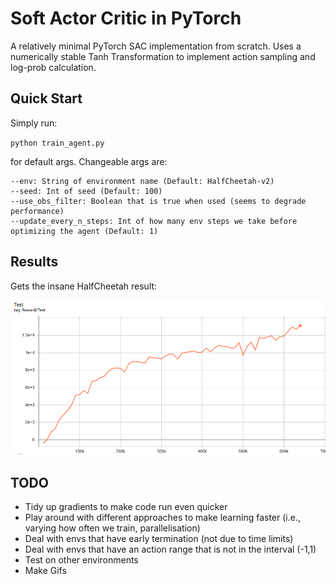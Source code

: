 # Soft Actor Critic in PyTorch

A relatively minimal PyTorch SAC implementation from scratch. Uses a numerically stable Tanh Transformation to implement action sampling and log-prob calculation.

## Quick Start

Simply run:

`python train_agent.py`

for default args. Changeable args are:
```
--env: String of environment name (Default: HalfCheetah-v2)
--seed: Int of seed (Default: 100)
--use_obs_filter: Boolean that is true when used (seems to degrade performance)
--update_every_n_steps: Int of how many env steps we take before optimizing the agent (Default: 1)
```

## Results

Gets the insane HalfCheetah result:

![example](./assets/HC-reward.PNG)

## TODO

* Tidy up gradients to make code run even quicker
* Play around with different approaches to make learning faster (i.e., varying how often we train, parallelisation)
* Deal with envs that have early termination (not due to time limits)
* Deal with envs that have an action range that is not in the interval (-1,1)
* Test on other environments
* Make Gifs